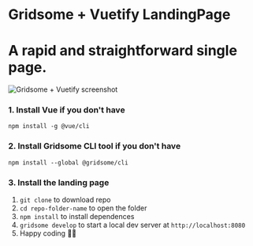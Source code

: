 #  Gridsome + Vuetify LandingPage

# A rapid and straightforward single page.

![Gridsome + Vuetify screenshot](https://66.media.tumblr.com/a830e0d8c176f36652699e9d82042875/tumblr_pq7om81Q1W1qd6ftno1_400.jpg)

### 1. Install Vue if you don't have

`npm install -g @vue/cli`

### 2. Install Gridsome CLI tool if you don't have

`npm install --global @gridsome/cli`

### 3. Install the landing page

1. `git clone` to download repo
2. `cd repo-folder-name` to open the folder
3. `npm install` to install dependences
3. `gridsome develop` to start a local dev server at `http://localhost:8080`
4. Happy coding 🎉🙌
